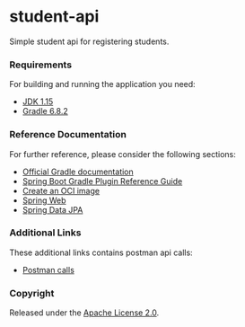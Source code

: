 # student-api

Simple student api for registering students.

### Requirements

For building and running the application you need:

- [JDK 1.15](https://www.oracle.com/java/technologies/javase-jdk15-downloads.html)
- [Gradle 6.8.2](https://gradle.org/releases/)

### Reference Documentation
For further reference, please consider the following sections:

* [Official Gradle documentation](https://docs.gradle.org)
* [Spring Boot Gradle Plugin Reference Guide](https://docs.spring.io/spring-boot/docs/2.4.3/gradle-plugin/reference/html/)
* [Create an OCI image](https://docs.spring.io/spring-boot/docs/2.4.3/gradle-plugin/reference/html/#build-image)
* [Spring Web](https://docs.spring.io/spring-boot/docs/2.4.3/reference/htmlsingle/#boot-features-developing-web-applications)
* [Spring Data JPA](https://docs.spring.io/spring-boot/docs/2.4.3/reference/htmlsingle/#boot-features-jpa-and-spring-data)

### Additional Links
These additional links contains postman api calls:

* [Postman calls](https://www.getpostman.com/collections/eb15900be5ef1bb930a7)

### Copyright

Released under the [Apache License 2.0](https://www.apache.org/licenses/LICENSE-2.0).